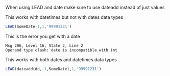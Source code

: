 When using LEAD and date make sure to use dateadd instead of just values

This works with datetimes but not with dates data types
```SQL
LEAD(SomeDate-1,1,'99991231')
```

This is the error you get with a date
```
Msg 206, Level 16, State 2, Line 2
Operand type clash: date is incompatible with int
```


This works with both dates and datetimes data types
```SQL
LEAD(dateadd(dd,-1,SomeDate),1,'99991231') 
```
